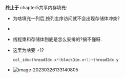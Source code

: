 **终止于** chapter5共享内存填充: 

- 为啥填充一列后,按列主序访问就不会出现存储体冲突?

- 

- 线程束和存储体到底是怎么安排的?搞不懂呀.

- 这里为啥要 +1?

	```c++
	col_idx=threadIdx.x*(blockDim.x+1)+threadIdx.y
	```

- ![image-20230326133140805](https://blog-img-zbt.oss-cn-beijing.aliyuncs.com/picture/wuyang/202303261332002.png)